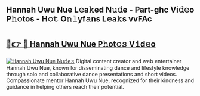 ## Hannah Uwu Nue L𝚎a𝚔ed N𝚞𝚍e - Part-ghc Vi𝚍𝚎o P𝚑𝚘tos - H𝚘𝚝 O𝚗𝚕yf𝚊ns L𝚎a𝚔s vvFAc

# <h2><a href="http://kf3z0xg.oniu.top/?m=Hannah+Uwu+Nue">🔗👉 🔴 Hannah Uwu Nue P𝚑ot𝚘𝚜 V𝚒d𝚎o</a></h2>

[![Hannah Uwu Nue Nu𝚍e𝚜](https://i.imgur.com/0qMVB7G.gif)](http://kf3z0xg.oniu.top/?m=Hannah+Uwu+Nue)
Digital content creator and web entertainer Hannah Uwu Nue, known for disseminating dance and lifestyle knowledge through solo and collaborative dance presentations and short videos. Compassionate mentor Hannah Uwu Nue, recognized for their kindness and guidance in helping others reach their potential.  
